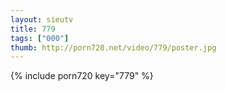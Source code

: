 ```yaml
--- 
layout: sieutv
title: 779
tags: ["000"]
thumb: http://porn720.net/video/779/poster.jpg
---
```

{% include porn720 key="779" %} 
